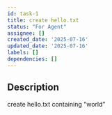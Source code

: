 ```yaml
---
id: task-1
title: create hello.txt
status: "For Agent"
assignee: []
created_date: '2025-07-16'
updated_date: '2025-07-16'
labels: []
dependencies: []
---
```


## Description

create hello.txt containing "world"
